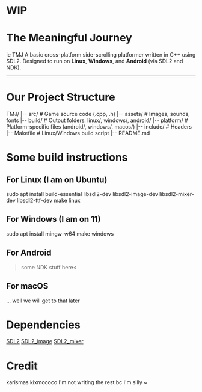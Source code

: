 # WIP
# The Meaningful Journey
ie TMJ
A basic cross-platform side-scrolling platformer written in C++ using SDL2. Designed to run on **Linux**, **Windows**, and **Android** (via SDL2 and NDK).

---

# Our Project Structure

TMJ/
|-- src/ # Game source code (.cpp, .h)
|-- assets/ # Images, sounds, fonts
|-- build/ # Output folders: linux/, windows/, android/
|-- platform/ # Platform-specific files (android/, windows/, macos/)
|-- include/ # Headers
|-- Makefile # Linux/Windows build script
|-- README.md

# Some build instructions
## For Linux (I am on Ubuntu)
sudo apt install build-essential libsdl2-dev libsdl2-image-dev libsdl2-mixer-dev libsdl2-ttf-dev
make linux
## For Windows (I am on 11)
sudo apt install mingw-w64
make windows
## For Android
>some NDK stuff here<
## For macOS
... well we will get to that later

# Dependencies

[SDL2](https://libsdl.org)
[SDL2_image](https://www.libsdl.org/projects/SDL_image/)
[SDL2_mixer](https://www.libsdl.org/projects/SDL_mixer/)

# Credit
karismas
kixmococo
I'm not writing the rest bc I'm silly
~
